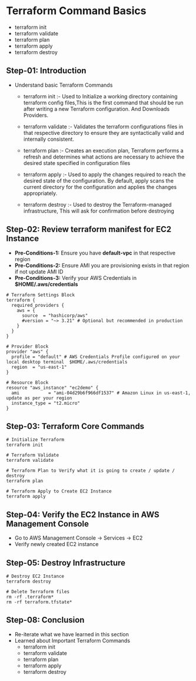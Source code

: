 # Terraform Command Basics
  -  terraform init
  -  terraform validate
  -  terraform plan
  -  terraform apply
  -  terraform destroy
    

## Step-01: Introduction
- Understand basic Terraform Commands
  - terraform init :- Used to Initialize a working directory containing terraform config files,This is the first command that should be run
                      after writing a new Terraform configuration. And Downloads Providers.

  - terraform validate :- Validates the terraform configurations files in that respective directory to ensure they are syntactically valid and internally consistent.
    
  - terraform plan :-  Creates an execution plan, Terraform performs a refresh and determines what actions are necessary to achieve the desired state
                       specified in configuration files
    
  - terraform apply :- Used to apply the changes required to reach the desired state of the configuration. By default, apply scans the current directory
                       for the configuration and applies the changes appropriately.

  - terraform destroy :- Used to destroy the Terraform-managed infrastructure, This will ask for confirmation before destroying
    

## Step-02: Review terraform manifest for EC2 Instance
- **Pre-Conditions-1:** Ensure you have **default-vpc** in that respective region
- **Pre-Conditions-2:** Ensure AMI you are provisioning exists in that region if not update AMI ID 
- **Pre-Conditions-3:** Verify your AWS Credentials in **$HOME/.aws/credentials**
```t
# Terraform Settings Block
terraform {
  required_providers {
    aws = {
      source  = "hashicorp/aws"
      #version = "~> 3.21" # Optional but recommended in production
    }
  }
}

# Provider Block
provider "aws" {
  profile = "default" # AWS Credentials Profile configured on your local desktop terminal  $HOME/.aws/credentials
  region  = "us-east-1"
}

# Resource Block
resource "aws_instance" "ec2demo" {
  ami           = "ami-04d29b6f966df1537" # Amazon Linux in us-east-1, update as per your region
  instance_type = "t2.micro"
}
```

## Step-03: Terraform Core Commands
```t
# Initialize Terraform
terraform init

# Terraform Validate
terraform validate

# Terraform Plan to Verify what it is going to create / update / destroy
terraform plan

# Terraform Apply to Create EC2 Instance
terraform apply 
```

## Step-04: Verify the EC2 Instance in AWS Management Console
- Go to AWS Management Console -> Services -> EC2
- Verify newly created EC2 instance



## Step-05: Destroy Infrastructure
```t
# Destroy EC2 Instance
terraform destroy

# Delete Terraform files 
rm -rf .terraform*
rm -rf terraform.tfstate*
```

## Step-08: Conclusion
- Re-iterate what we have learned in this section
- Learned about Important Terraform Commands
  - terraform init
  - terraform validate
  - terraform plan
  - terraform apply
  - terraform destroy     



